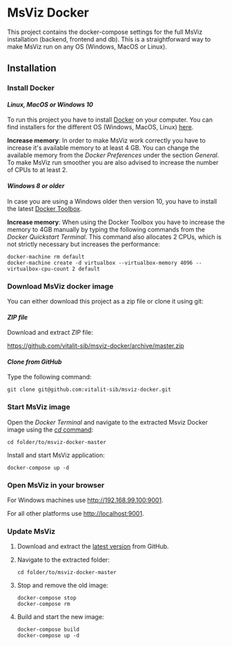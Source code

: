 # MsViz Docker

This project contains the docker-compose settings for the full MsViz installation (backend, frontend and db). This is a straightforward way to make MsViz run on any OS (Windows, MacOS or Linux).

## Installation

### Install Docker

#### *Linux, MacOS or Windows 10*

To run this project you have to install [Docker](https://www.docker.com) on your computer. You can find installers for the different OS (Windows, MacOS, Linux) [here](https://docs.docker.com/engine/installation/).

**Increase memory**: 
In order to make MsViz work correctly you have to increase it's available memory to at least 4 GB. You can change the available memory from the *Docker Preferences* under the section *General*. To make MsViz run smoother you are also advised to increase the number of CPUs to at least 2.

#### *Windows 8 or older*

In case you are using a Windows older then version 10, you have to install the latest [Docker Toolbox](https://github.com/docker/toolbox/releases/latest).

**Increase memory**: 
When using the Docker Toolbox you have to increase the memory to 4GB manually by typing the following commands from the *Docker Quickstart Terminal*. This command also allocates 2 CPUs, which is not strictly necessary but increases the performance:

```
docker-machine rm default
docker-machine create -d virtualbox --virtualbox-memory 4096 --virtualbox-cpu-count 2 default
```

### Download MsViz docker image

You can either download this project as a zip file or clone it using git:

#### *ZIP file*
Download and extract ZIP file:

<https://github.com/vitalit-sib/msviz-docker/archive/master.zip>

#### *Clone from GitHub*
Type the following command:

```
git clone git@github.com:vitalit-sib/msviz-docker.git
```

### Start MsViz image

Open the *Docker Terminal* and navigate to the extracted Msviz Docker image using the [*cd* command](https://en.wikipedia.org/wiki/Cd_(command)):

```
cd folder/to/msviz-docker-master
```

Install and start MsViz application:

```
docker-compose up -d
```

### Open MsViz in your browser

For Windows machines use <http://192.168.99.100:9001>.

For all other platforms use <http://localhost:9001>.

### Update MsViz

1. Download and extract the [latest version](https://github.com/vitalit-sib/msviz-docker/archive/master.zip) from GitHub.
2. Navigate to the extracted folder:

	```
	cd folder/to/msviz-docker-master
	```
3. Stop and remove the old image:

	```
	docker-compose stop
	docker-compose rm
	```
4. Build and start the new image:

	```
	docker-compose build
	docker-compose up -d
	```







